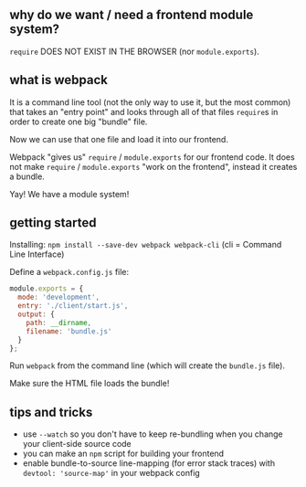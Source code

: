 ## why do we want / need a frontend module system?

`require` DOES NOT EXIST IN THE BROWSER (nor `module.exports`).

## what is webpack

It is a command line tool (not the only way to use it, but the most common) that takes an "entry point" and looks through all of that files `require`s in order to create one big "bundle" file.

Now we can use that one file and load it into our frontend.

Webpack "gives us" `require` / `module.exports` for our frontend code. It does not make `require` / `module.exports` "work on the frontend", instead it creates a bundle.

Yay! We have a module system!

## getting started

Installing: `npm install --save-dev webpack webpack-cli` (cli = Command Line Interface)

Define a `webpack.config.js` file:

```js
module.exports = {
  mode: 'development',
  entry: './client/start.js',
  output: {
    path: __dirname,
    filename: 'bundle.js'
  }
};
```

Run `webpack` from the command line (which will create the `bundle.js` file).

Make sure the HTML file loads the bundle!

## tips and tricks

- use `--watch` so you don't have to keep re-bundling when you change your client-side source code
- you can make an `npm` script for building your frontend
- enable bundle-to-source line-mapping (for error stack traces) with `devtool: 'source-map'` in your webpack config
